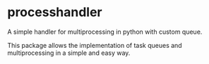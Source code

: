 # processhandler
A simple handler for multiprocessing in python with custom queue.

This package allows the implementation of task queues and multiprocessing in a simple and easy way.
